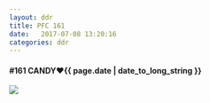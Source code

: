 ```yaml
---
layout: ddr
title: PFC 161
date:   2017-07-08 13:20:16
categories: ddr
---
```


#### **#161** CANDY♥<span class="pull-right">{{ page.date | date_to_long_string }}</span>
![](/images/pfc/161_CANDY♥.jpg)
